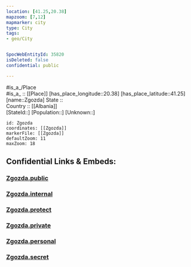 ```yaml
---
location: [41.25,20.38] 
mapzoom: [7,12] 
mapmarker: city 
type: City
tags:
- geo/City


SpocWebEntityId: 35820
isDeleted: false
confidential: public

---
```

#is_a_/Place  
#is_a_ :: [[Place]] 
[has_place_longitude::20.38] 
[has_place_latitude::41.25] 
[name::Zgozda] 
State ::  
Country :: [[Albania]]  
[StateId::] 
[Population::] 
[Unknown::] 


```leaflet
id: Zgozda
coordinates: [[Zgozda]] 
markerFile: [[Zgozda]] 
defaultZoom: 11 
maxZoom: 18
```


## Confidential Links & Embeds: 

### [Zgozda.public](/_public/\Earth\Continent\Europe\Europe~South\Albania\Counties~Albania\Elbasan\CityZgozda.public.md) 

### [Zgozda.internal](/_internal/\Earth\Continent\Europe\Europe~South\Albania\Counties~Albania\Elbasan\CityZgozda.internal.md) 

### [Zgozda.protect](/_protect/\Earth\Continent\Europe\Europe~South\Albania\Counties~Albania\Elbasan\CityZgozda.protect.md) 

### [Zgozda.private](/_private/\Earth\Continent\Europe\Europe~South\Albania\Counties~Albania\Elbasan\CityZgozda.private.md) 

### [Zgozda.personal](/_personal/\Earth\Continent\Europe\Europe~South\Albania\Counties~Albania\Elbasan\CityZgozda.personal.md) 

### [Zgozda.secret](/_secret/\Earth\Continent\Europe\Europe~South\Albania\Counties~Albania\Elbasan\CityZgozda.secret.md)

